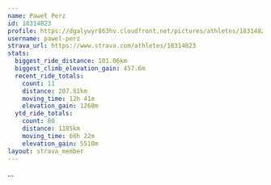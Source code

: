 ```yaml
---
name: Paweł Perz
id: 18314823
profile: https://dgalywyr863hv.cloudfront.net/pictures/athletes/18314823/5244308/1/large.jpg
username: pawel-perz
strava_url: https://www.strava.com/athletes/18314823
stats:
  biggest_ride_distance: 101.06km
  biggest_climb_elevation_gain: 457.6m
  recent_ride_totals:
    count: 11
    distance: 207.81km
    moving_time: 12h 41m
    elevation_gain: 1268m
  ytd_ride_totals:
    count: 80
    distance: 1185km
    moving_time: 66h 22m
    elevation_gain: 5510m
layout: strava_member
--- 
```

...
